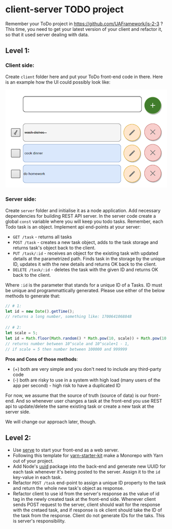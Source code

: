 # client-server TODO project

Remember your ToDo project in https://github.com/UAFramework/js-2-3 ?
This time, you need to get your latest version of your client and refactor it, 
so that it used server dealing with data.

## Level 1:

### Client side:
Create `client` folder here and put your ToDo front-end code in there.
Here is an example how the UI could possibly look like:

![Mock UI](MockUI.png)

### Server side:
Create `server` folder and initialise it as a node application.
Add necessary dependencies for building REST API server.
In the server code create a global `const` variable where you will keep you todo tasks.
Remember, each Todo task is an object.
Implement api end-points at your server:
- `GET /task` - returns all tasks 
- `POST /task` - creates a new task object, adds to the task storage and returns task's object back to the client.
- `PUT /task/:id` - receives an object for the existing task with updated details at the parametrized path. Finds task in the storage by the unique ID, updates it with the new details and returns OK back to the client.
- `DELETE /task/:id` - deletes the task with the given ID and returns OK back to the client.

Where `:id` is the parameter that stands for a unique ID of a Tasks. ID must be unique and programmattically generated. Please use either of the below methods to generate that:
```js
// # 1:
let id = new Date().getTime();
// returns a long number, something like: 1700641068848

// # 2:
let scale = 5;
let id = Math.floor(Math.random() * Math.pow(10, scale)) + Math.pow(10, scale)
// returns number between 10^scale and 10^scale+1 - 1, 
// if scale = 5 then number between 100000 and 999999
```
__Pros and Cons of those methods__:
- (+) both are very simple and you don't need to include any third-party code
- (-) both are risky to use in a system with high load (many users of the app per second) - high risk to have a duplicated ID

For now, we assume that the source of truth (source of data) is our front-end. 
And so whenever user changes a task at the front-end you use REST api to update/delete the same existing task or create a new task at the server side.

We will change our approach later, though.

## Level 2:
- Use [serve](https://www.npmjs.com/package/serve) to start your front-end as a web server.
- Following this template for [yarn-starter-kit](https://github.com/filkovsp/yarn-starter-kit) make a Monorepo with Yarn out of your project.
- Add Node's [uuid](https://www.npmjs.com/package/uuid) package into the back-end and generate new UUID for each task whenever it's being posted to the server. Assign it to the `id` key-value in each task.
- Refactor `POST /task` end-point to assign a unique ID property to the task and return the whole new task's object as response.
- Refactor client to use id from the server's response as the value of id tag in the newly created task at the front-end side. Whenever client sends POST request to the server, client should wait for the response with the cretaed task, and if response is ok client should take the ID of the task from the response. Client do not generate IDs for the taks. This is server's responsibility.
